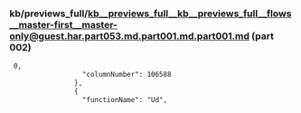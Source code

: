 ### kb/previews_full/kb__previews_full__kb__previews_full__flows__master-first__master-only@guest.har.part053.md.part001.md.part001.md (part 002)

```md
 0,
                  "columnNumber": 106588
                },
                {
                  "functionName": "Ud",
 
```

```
